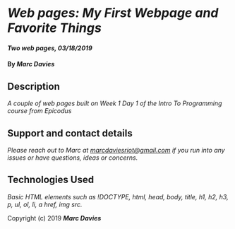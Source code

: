 # _Web pages: My First Webpage and Favorite Things_

#### _Two web pages, 03/18/2019_

#### By _**Marc Davies**_

## Description

_A couple of web pages built on Week 1 Day 1 of the Intro To Programming course from Epicodus_

## Support and contact details

_Please reach out to Marc at marcdaviesriot@gmail.com if you run into any issues or have questions, ideas or concerns._

## Technologies Used

_Basic HTML elements such as !DOCTYPE, html, head, body, title, h1, h2, h3, p, ul, ol, li, a href, img src._

Copyright (c) 2019 **_Marc Davies_**
